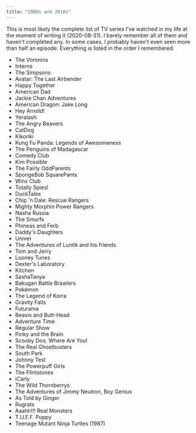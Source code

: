 ```yaml
---
title: "2000s and 2010s"
---
```


This is most likely the complete list of TV series I've watched in my
life at the moment of writing it (2020-08-31). I barely remember all
of them and haven't completed any. In some cases, I probably haven't
even seen more than half an episode. Everything is listed in the order
I remembered.

* The Voronins
* Interns
* The Simpsons
* Avatar: The Last Airbender
* Happy Together
* American Dad
* Jackie Chan Adventures
* American Dragon: Jake Long
* Hey Arnold!
* Yeralash
* The Angry Beavers
* CatDog
* Kikoriki
* Kung Fu Panda: Legends of Awesomeness
* The Penguins of Madagascar
* Comedy Club
* Kim Possible
* The Fairly OddParents
* SpongeBob SquarePants
* Winx Club
* Totally Spies!
* DuckTales
* Chip 'n Dale: Rescue Rangers
* Mighty Morphin Power Rangers
* Nasha Russia
* The Smurfs
* Phineas and Ferb
* Daddy's Daughters
* Univer
* The Adventures of Luntik and his friends
* Tom and Jerry
* Looney Tunes
* Dexter's Laboratory
* Kitchen
* SashaTanya
* Bakugan Battle Brawlers
* Pokémon
* The Legend of Korra
* Gravity Falls
* Futurama
* Beavis and Butt-Head
* Adventure Time
* Regular Show
* Pinky and the Brain
* Scooby Doo, Where Are You!
* The Real Ghostbusters
* South Park
* Johnny Test
* The Powerpuff Girls
* The Flintstones
* iCarly
* The Wild Thornberrys
* The Adventures of Jimmy Neutron, Boy Genius
* As Told by Ginger
* Rugrats
* Aaahh!!! Real Monsters
* T.U.F.F. Puppy
* Teenage Mutant Ninja Turtles (1987)
